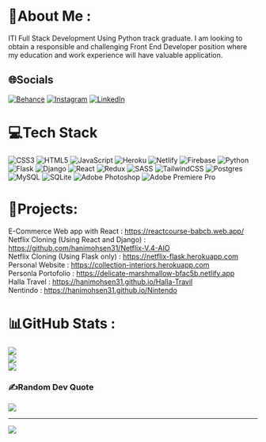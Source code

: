 # 💫About Me :
ITI Full Stack Development Using Python track graduate. I am looking to obtain a
responsible and challenging Front End Developer position where my education
and work experience will have valuable application.


## 🌐Socials
[![Behance](https://img.shields.io/badge/Behance-1769ff?logo=behance&logoColor=white)](https://behance.net/https://www.behance.net/hanimohsen3810) [![Instagram](https://img.shields.io/badge/Instagram-%23E4405F.svg?logo=Instagram&logoColor=white)](https://instagram.com/https://www.instagram.com/hanimohsen31/) [![LinkedIn](https://img.shields.io/badge/LinkedIn-%230077B5.svg?logo=linkedin&logoColor=white)](https://linkedin.com/in/https://www.linkedin.com/in/haniomhsen3810/) 

# 💻Tech Stack
![CSS3](https://img.shields.io/badge/css3-%231572B6.svg?style=for-the-badge&logo=css3&logoColor=white) ![HTML5](https://img.shields.io/badge/html5-%23E34F26.svg?style=for-the-badge&logo=html5&logoColor=white) ![JavaScript](https://img.shields.io/badge/javascript-%23323330.svg?style=for-the-badge&logo=javascript&logoColor=%23F7DF1E) ![Heroku](https://img.shields.io/badge/heroku-%23430098.svg?style=for-the-badge&logo=heroku&logoColor=white) ![Netlify](https://img.shields.io/badge/netlify-%23000000.svg?style=for-the-badge&logo=netlify&logoColor=#00C7B7) ![Firebase](https://img.shields.io/badge/firebase-%23039BE5.svg?style=for-the-badge&logo=firebase) ![Python](https://img.shields.io/badge/python-3670A0?style=for-the-badge&logo=python&logoColor=ffdd54) ![Flask](https://img.shields.io/badge/flask-%23000.svg?style=for-the-badge&logo=flask&logoColor=white) ![Django](https://img.shields.io/badge/django-%23092E20.svg?style=for-the-badge&logo=django&logoColor=white) ![React](https://img.shields.io/badge/react-%2320232a.svg?style=for-the-badge&logo=react&logoColor=%2361DAFB) ![Redux](https://img.shields.io/badge/redux-%23593d88.svg?style=for-the-badge&logo=redux&logoColor=white) ![SASS](https://img.shields.io/badge/SASS-hotpink.svg?style=for-the-badge&logo=SASS&logoColor=white) ![TailwindCSS](https://img.shields.io/badge/tailwindcss-%2338B2AC.svg?style=for-the-badge&logo=tailwind-css&logoColor=white) ![Postgres](https://img.shields.io/badge/postgres-%23316192.svg?style=for-the-badge&logo=postgresql&logoColor=white) ![MySQL](https://img.shields.io/badge/mysql-%2300f.svg?style=for-the-badge&logo=mysql&logoColor=white) ![SQLite](https://img.shields.io/badge/sqlite-%2307405e.svg?style=for-the-badge&logo=sqlite&logoColor=white) ![Adobe Photoshop](https://img.shields.io/badge/adobephotoshop-%2331A8FF.svg?style=for-the-badge&logo=adobephotoshop&logoColor=white) ![Adobe Premiere Pro](https://img.shields.io/badge/Adobe%20Premiere%20Pro-9999FF.svg?style=for-the-badge&logo=Adobe%20Premiere%20Pro&logoColor=white)

# 🚀Projects:
E-Commerce Web app with React : https://reactcourse-babcb.web.app/<br/>
Netflix Cloning (Using React and Django) : https://github.com/hanimohsen31/Netflix-V.4-AIO<br/>
Netflix Cloning (Using Flask only) : https://netflix-flask.herokuapp.com<br/>
Personal Website : https://collection-interiors.herokuapp.com<br/>
Personla Portofolio : https://delicate-marshmallow-bfac5b.netlify.app<br/>
Halla Travel : https://hanimohsen31.github.io/Halla-Travil<br/>
Nentindo : https://hanimohsen31.github.io/Nintendo<br/>
# 📊GitHub Stats :
![](https://github-readme-stats.vercel.app/api?username=hanimohsen31&theme=dark&hide_border=false&include_all_commits=true&count_private=false)<br/>
![](https://github-readme-streak-stats.herokuapp.com/?user=hanimohsen31&theme=dark&hide_border=false)<br/>
![](https://github-readme-stats.vercel.app/api/top-langs/?username=hanimohsen31&theme=dark&hide_border=false&include_all_commits=true&count_private=false&layout=compact)

### ✍️Random Dev Quote
![](https://quotes-github-readme.vercel.app/api?type=horizontal&theme=dark)

---
[![](https://visitcount.itsvg.in/api?id=hanimohsen31&icon=0&color=0)](https://visitcount.itsvg.in)
